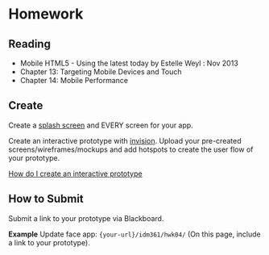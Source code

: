 # Homework

## Reading

- Mobile HTML5 - Using the latest today by Estelle Weyl : Nov 2013
- Chapter 13: Targeting Mobile Devices and Touch
- Chapter 14: Mobile Performance
 

## Create
Create a [splash screen](https://www.justinmind.com/blog/10-inspiring-splash-screen-designs/) and EVERY screen for your app.

Create an interactive prototype with [invision](https://www.invisionapp.com/). Upload your pre-created screens/wireframes/mockups and add hotspots to create the user flow of your prototype. 

[How do I create an interactive prototype](https://support.invisionapp.com/hc/en-us/articles/203009719-How-do-I-get-started-)


## How to Submit
Submit a link to your prototype via Blackboard. 

**Example**
Update face app: `{your-url}/idm361/hwk04/` (On this page, include a link to your prototype).

